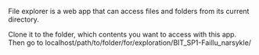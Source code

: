 File explorer is a web app that can access files and folders from its current directory.

Clone it to the folder, which contents you want to access with this app.
Then go to localhost/path/to/folder/for/exploration/BIT_SP1-Faillu_narsykle/
